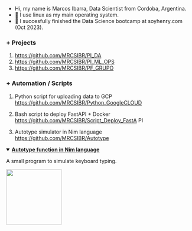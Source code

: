 - Hi, my name is Marcos Ibarra, Data Scientist from Cordoba, Argentina.
- 🐧 I use linux as my main operating system.
- 🌱 I succesfully finished the Data Science bootcamp at soyhenry.com (Oct 2023).

### + Projects

   1.  https://github.com/MRCSIBR/PI_DA
   2.  https://github.com/MRCSIBR/PI_ML_OPS
   3.  https://github.com/MRCSIBR/PF_GRUPO

### + Automation / Scripts

  1. Python script for uploading data to GCP
     https://github.com/MRCSIBR/Python_GoogleCLOUD
  
  2. Bash script to deploy FastAPI + Docker
     https://github.com/MRCSIBR/Script_Deploy_FastA PI
  
  3. Autotype simulator in Nim language  
     https://github.com/MRCSIBR/Autotype

   <details open>
  <summary>
    <a href="     https://github.com/MRCSIBR/Autotype"  target="_blank">
      <b>Autotype function in Nim language</b>
  </a>
  </summary>
  <p>A small program to simulate keyboard typing.</p>
</details>

<!---
MRCSIBR/MRCSIBR is a ✨ special ✨ repository because its `README.md` (this file) appears on your GitHub profile.
You can click the Preview link to take a look at your changes.
--->
<img height="150" src="https://github-readme-stats.vercel.app/api/top-langs/?username=MRCSIBR&theme=dark&layout=compact&count_private=true" />
